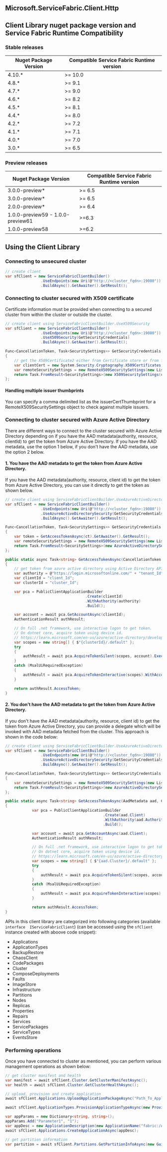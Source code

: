 ## Microsoft.ServiceFabric.Client.Http

## Client Library nuget package version and Service Fabric Runtime Compatibility
### Stable releases
Nuget Package Version | Compatible Service Fabric Runtime version
-|-
4.10.* | >= 10.0
4.8.* | >= 9.1
4.7.* | >= 9.0
4.6.* | >= 8.2
4.5.* | >= 8.1
4.4.* | >= 8.0
4.2.* | >= 7.2
4.1.* | >= 7.1
4.0.* | >= 7.0
3.0.* | >= 6.5

### Preview releases
Nuget Package Version | Compatible Service Fabric Runtime version
-|-
3.0.0-preview* | >= 6.5
3.0.0-preview* | >= 6.5
2.0.0-preview* | >= 6.4
1.0.0-preview59 - 1.0.0-preview61 | >=6.3
1.0.0-preview58 | >=6.2


## Using the Client Library
### Connecting to unsecured cluster
```csharp
// create client
var sfClient = new ServiceFabricClientBuilder()
                .UseEndpoints(new Uri(@"http://<cluster_fqdn>:19080"))
                .BuildAsync().GetAwaiter().GetResult();
```

### Connecting to cluster secured with X509 certificate
Certificate information must be provided when connecting to a secured cluster from within the cluster or outside the cluster.
```csharp
// create client using ServiceFabricClientBuilder.UseX509Security
var sfClient = new ServiceFabricClientBuilder()
                .UseEndpoints(new Uri(@"http://<cluster_fqdn>:19080"))
                .UseX509Security(GetSecurityCredentials)
                .BuildAsync().GetAwaiter().GetResult();

Func<CancellationToken, Task<SecuritySettings>> GetSecurityCredentials = (ct) =>
{
    // get the X509Certificate2 either from Certificate store or from file.
    var clientCert = new System.Security.Cryptography.X509Certificates.X509Certificate2("<Path to .pfx file>", "password");
    var remoteSecuritySettings = new RemoteX509SecuritySettings(new List<string> { "server_cert_thumbprint" });
    return Task.FromResult<SecuritySettings>(new X509SecuritySettings(clientCert, remoteSecuritySettings));
};
```

#### Handling multiple issuer thumbprints
You can specify a comma delimited list as the issuerCertThumbprint for a RemoteX509SecuritySettings object to check against multiple issuers.

### Connecting to cluster secured with Azure Active Directory
There are different ways to connect to the cluster secured with Azure Active Directory depending on if you have the AAD metadata(authority, resource, clientId) to get the token from Azure Active Directory. If you have the AAD metadata, use the option 1 below, if you don't have the AAD metadata, use the option 2 below.
#### 1. You have the AAD metadata to get the token from Azure Active Directory.
If you have the AAD metadata(authority, resource, client id) to get the token from Azure Active Directory, you can use it directly to get the token as shown below.
```csharp
// create client using ServiceFabricClientBuilder.UseAzureActiveDirectorySecurity
var sfClient = new ServiceFabricClientBuilder()
                .UseEndpoints(new Uri(@"http://<cluster_fqdn>:19080"))
                .UseAzureActiveDirectorySecurity(GetSecurityCredentials)
                .BuildAsync().GetAwaiter().GetResult();

Func<CancellationToken, Task<SecuritySettings>> GetSecurityCredentials = (ct) =>
{
    var token = GetAccessTokenAsync(ct).GetAwaiter().GetResult();    
    var remoteSecuritySettings = new RemoteX509SecuritySettings(new List<string> { "server_cert_thumbprint" });
    return Task.FromResult<SecuritySettings>(new AzureActiveDirectorySecuritySettings(token, remoteSecuritySettings));
};

public static async Task<string> GetAccessTokenAsync(CancellationToken cancellationToken)
{
    // get token from azure active directory using Active Directory APIs
    var authority = @"https://login.microsoftonline.com/" + "tenant_Id";
    var clientId = "client_Id";
    var clusterId = "cluster_Id";

    var pca = PublicClientApplicationBuilder
                                    .Create(clientId)
                                    .WithAuthority(authority)
                                    .Build();

    var account = await pca.GetAccountAsync(clientId);
    AuthenticationResult authResult;

    // On full .net framework, use interactive logon to get token.
    // On dotnet core, acquire token using device id.
    // https://learn.microsoft.com/en-us/azure/active-directory/develop/scenario-desktop-acquire-token-device-code-flow?tabs=dotnet
    var scopes = new string[] { $"{clusterId}/.default" };
    try
    {
        authResult = await pca.AcquireTokenSilent(scopes, account).ExecuteAsync();
    }
    catch (MsalUiRequiredException)
    { 
        authResult = await pca.AcquireTokenInteractive(scopes).WithAccount(account).ExecuteAsync();
    }

    return authResult.AccessToken;
}
```
#### 2. You don't have the AAD metadata to get the token from Azure Active Directory.
If you don't have the AAD metadata(authority, resource, client id) to get the token from Azure Active Directory, you can provide a delegate which will be invoked with AAD metadata fetched from the cluster. This approach is shown in the code below:

```csharp
// create client using ServiceFabricClientBuilder.UseAzureActiveDirectorySecurity
var sfClient = new ServiceFabricClientBuilder()
                .UseEndpoints(new Uri(@"http://<cluster_fqdn>:19080"))
                .UseAzureActiveDirectorySecurity(GetSecurityCredentials)
                .BuildAsync().GetAwaiter().GetResult();

Func<CancellationToken, Task<SecuritySettings>> GetSecurityCredentials = (ct) =>
{
    var remoteSecuritySettings = new RemoteX509SecuritySettings(new List<string> { "server_cert_thumbprint" });
    return Task.FromResult<SecuritySettings>(new AzureActiveDirectorySecuritySettings(GetAccessTokenAsync, remoteSecuritySettings));
};

public static async Task<string> GetAccessTokenAsync(AadMetadata aad, CancellationToken cancellationToken)
{
            var pca = PublicClientApplicationBuilder
                                            .Create(aad.Client)
                                            .WithAuthority(aad.Authority)
                                            .Build();

            var account = await pca.GetAccountAsync(aad.Client);
            AuthenticationResult authResult;

            // On full .net framework, use interactive logon to get token.
            // On dotnet core, acquire token using device id.
            // https://learn.microsoft.com/en-us/azure/active-directory/develop/scenario-desktop-acquire-token-device-code-flow?tabs=dotnet
            var scopes = new string[] { $"{aad.Cluster}/.default" };
            try
            {
                authResult = await pca.AcquireTokenSilent(scopes, account).ExecuteAsync();
            }
            catch (MsalUiRequiredException)
            { 
                authResult = await pca.AcquireTokenInteractive(scopes).WithAccount(account).ExecuteAsync();
            }

            return authResult.AccessToken;
}

```


APIs in this client library are categorized into following categories (available ```interface  IServiceFabricClient```) (can be accessed using the ```sfClient``` instance created with aboove code snippet):
* Applications
* ApplicationTypes
* BackupRestore
* ChaosClient
* CodePackages
* Cluster
* ComposeDeployments
* Faults
* ImageStore
* Infrastructure
* Partitions
* Nodes
* Replicas
* Properties
* Repairs
* Services
* ServicePackages
* ServiceTypes
* EventsStore

### Performing operations
Once you have connected to cluster as mentioned, you can perform various management operations as shown below:

```csharp
// get cluster manifest and health
var manifest = await sfClient.Cluster.GetClusterManifestAsync();
var health = await sfClient.Cluster.GetClusterHealthAsync();

// upload, provision and create application
await sfClient.Applications.UploadApplicationPackageAsync("Path_To_Application_Package", applicationPackagePathInImageStore:"TestApp");

await sfClient.ApplicationTypes.ProvisionApplicationTypeAsync(new ProvisionApplicationTypeDescription("TestApp"));

var appParams = new Dictionary<string, string>();
appParams.Add("Parameter1", "1");
var appDesc = new ApplicationDescription(new ApplicationName("fabric:/ApplicationFromLib"), "ApplicationType", "1.0.0", appParams);
await sfClient.Applications.CreateApplicationAsync(appDesc);

// get partition information
var partition = await sfClient.Partitions.GetPartitionInfoAsync(new Guid("8b8c58e6-f18a-477c-8b8d-87123f754b72"));

```
